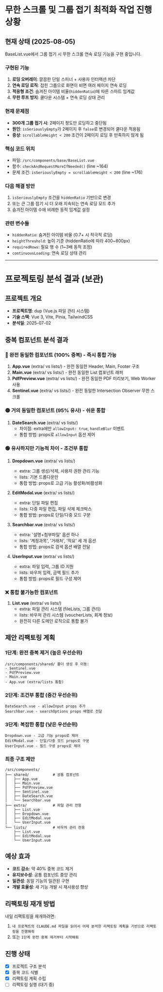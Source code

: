 # 무한 스크롤 및 그룹 접기 최적화 작업 진행 상황

## 현재 상태 (2025-08-05)
BaseList.vue에서 그룹 접기 시 무한 스크롤 연속 로딩 기능을 구현 중입니다.

### 구현된 기능
1. **로딩 오버레이**: 깔끔한 단일 스피너 + 사용자 인터랙션 차단
2. **연속 로딩 로직**: 접힌 그룹으로 화면이 비면 여러 페이지 연속 로딩
3. **적응형 조건**: 숨겨진 아이템 비율(`hiddenRatio`)에 따른 스마트 임계값
4. **무한 루프 방지**: 쿨다운 시스템 + 연속 로딩 상태 관리

### 현재 문제점
- **300개 그룹 접기 시**: 2페이지 정도만 로딩하고 중단됨
- **원인**: `isSeriouslyEmpty`가 2페이지 후 `false`로 변경되어 쿨다운 적용됨
- **증상**: `scrollableHeight < 200` 조건이 2페이지 로딩 후 만족하지 않게 됨

### 핵심 코드 위치
- 파일: `/src/components/base/BaseList.vue`
- 함수: `checkAndRequestMoreIfNeeded()` (line ~164)
- 문제 조건: `isSeriouslyEmpty = scrollableHeight < 200` (line ~176)

### 다음 해결 방안
1. `isSeriouslyEmpty` 조건을 `hiddenRatio` 기반으로 변경
2. 또는 큰 그룹 접기 시 더 오래 지속되는 연속 로딩 모드 추가
3. 숨겨진 아이템 수에 비례한 동적 임계값 설정

### 관련 변수들
- `hiddenRatio`: 숨겨진 아이템 비율 (0.7+ 시 적극적 로딩)
- `heightThreshold`: 높이 기준 (hiddenRatio에 따라 400~800px)
- `requiredRows`: 필요 행 수 (1~3배 동적 조정)
- `continuousLoading`: 연속 로딩 상태 관리

---

# 프로젝토링 분석 결과 (보관)

## 프로젝트 개요
- **프로젝트명**: dup (Vue.js 파일 관리 시스템)
- **기술 스택**: Vue 3, Vite, Pinia, TailwindCSS
- **분석일**: 2025-07-02

## 중복 컴포넌트 분석 결과

### 🔴 완전 동일한 컴포넌트 (100% 중복) - 즉시 통합 가능
1. **App.vue** (extra/ vs lists/) - 완전 동일한 Header, Main, Footer 구조
2. **Main.vue** (extra/ vs lists/) - 완전 동일한 List 컴포넌트 래퍼
3. **PdfPreview.vue** (extra/ vs lists/) - 완전 동일한 PDF 미리보기, Web Worker 사용
4. **Sentinel.vue** (extra/ vs lists/) - 완전 동일한 Intersection Observer 무한 스크롤

### 🟡 거의 동일한 컴포넌트 (95% 유사) - 쉬운 통합
1. **DateSearch.vue** (extra/ vs lists/)
   - 차이점: extra에만 `allowInput: true`, `handleBlur` 이벤트
   - 통합 방법: props로 `allowInput` 옵션 제어

### 🟢 유사하지만 기능적 차이 - 조건부 통합
1. **Dropdown.vue** (extra/ vs lists/)
   - extra: 그룹 생성/삭제, 사용자 권한 관리 기능
   - lists: 기본 드롭다운만
   - 통합 방법: props로 고급 기능 활성화/비활성화

2. **EditModal.vue** (extra/ vs lists/)
   - extra: 단일 파일 편집
   - lists: 다중 파일 편집, 파일 삭제 체크박스
   - 통합 방법: props로 단일/다중 모드 구분

3. **Searchbar.vue** (extra/ vs lists/)
   - extra: '설명+첨부파일' 옵션 하나
   - lists: '계정과목', '거래처', '적요' 세 개 옵션
   - 통합 방법: props로 검색 옵션 배열 전달

4. **UserInput.vue** (extra/ vs lists/)
   - extra: 파일 입력, 그룹 ID 지원
   - lists: 바우처 입력, 금액 필드 추가
   - 통합 방법: props로 필드 구성 제어

### ❌ 통합 불가능한 컴포넌트
1. **List.vue** (extra/ vs lists/)
   - extra: 파일 관리 시스템 (fileLists, 그룹 관리)
   - lists: 바우처 관리 시스템 (voucherLists, 회계 정보)
   - 완전히 다른 도메인 로직으로 통합 불가

## 제안 리팩토링 계획

### 1단계: 완전 중복 제거 (높은 우선순위)
```
/src/components/shared/ 폴더 생성 후 이동:
- Sentinel.vue
- PdfPreview.vue  
- Main.vue
- App.vue (extra/lists 통합)
```

### 2단계: 조건부 통합 (중간 우선순위)
```
DateSearch.vue - allowInput props 추가
Searchbar.vue - searchOptions props 배열로 전달
```

### 3단계: 복잡한 통합 (낮은 우선순위)
```
Dropdown.vue - 고급 기능 props로 제어
EditModal.vue - 단일/다중 모드 props로 구분
UserInput.vue - 필드 구성 props로 제어
```

### 최종 구조 제안
```
/src/components/
├── shared/           # 공통 컴포넌트
│   ├── App.vue
│   ├── Main.vue
│   ├── PdfPreview.vue
│   ├── Sentinel.vue
│   ├── DateSearch.vue
│   └── Searchbar.vue
├── extra/            # 파일 관리 전용
│   ├── List.vue
│   ├── Dropdown.vue
│   ├── EditModal.vue
│   └── UserInput.vue
└── lists/            # 바우처 관리 전용
    ├── List.vue
    ├── EditModal.vue
    └── UserInput.vue
```

## 예상 효과
- **코드 감소**: 약 40% 중복 코드 제거
- **유지보수성**: 공통 컴포넌트 중앙 관리
- **일관성**: 동일 기능의 일관된 구현
- **개발 효율성**: 새 기능 개발 시 재사용성 향상

## 리팩토링 재개 방법
내일 리팩토링을 재개하려면:
1. `내 프로젝트의 CLAUDE.md 파일을 읽어서 어제 분석한 리팩토링 계획을 기반으로 리팩토링을 진행해줘`
2. 또는 `1단계 완전 중복 제거부터 시작해줘`

## 진행 상태
- [x] 프로젝트 구조 분석
- [x] 중복 코드 식별
- [x] 리팩토링 계획 수립
- [ ] 리팩토링 실행 (대기 중)